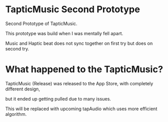 # TapticMusic Second Prototype

Second Prototype of TapticMusic.

This prototype was build when I was mentally fell apart.

Music and Haptic beat does not sync together on first try but does on second try.

# What happened to the TapticMusic?

TapticMusic (Release) was released to the App Store, with completely different design,

but it ended up getting pulled due to many issues.

This will be replaced with upcoming tapAudio which uses more efficient algorithm.
